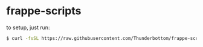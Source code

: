 # frappe-scripts


to setup, just run:

```sh
$ curl -fsSL https://raw.githubusercontent.com/Thunderbottom/frappe-scripts/master/install-bench | bash
```
